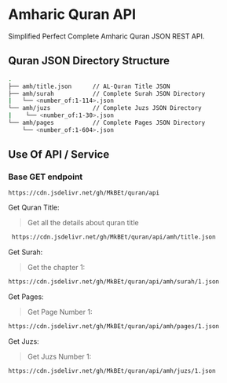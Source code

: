# Amharic Quran API 

Simplified Perfect Complete Amharic Quran JSON REST API.

## Quran JSON Directory Structure

```sh
.
├── amh/title.json      // AL-Quran Title JSON
├── amh/surah           // Complete Surah JSON Directory
|   └── <number_of:1-114>.json
└── amh/juzs            // Complete Juzs JSON Directory
|    └── <number_of:1-30>.json
└── amh/pages           // Complete Pages JSON Directory
    └── <number_of:1-604>.json
```

## Use Of API / Service

### Base GET endpoint

```
https://cdn.jsdelivr.net/gh/MkBEt/quran/api
```

Get Quran Title:

> Get all the details about quran title<br>
```sh
 https://cdn.jsdelivr.net/gh/MkBEt/quran/api/amh/title.json
```

Get Surah:

> Get the chapter 1:<br>
```sh
https://cdn.jsdelivr.net/gh/MkBEt/quran/api/amh/surah/1.json
```

Get Pages:

> Get Page Number 1:<br>
```sh
https://cdn.jsdelivr.net/gh/MkBEt/quran/api/amh/pages/1.json
```

Get Juzs:

> Get Juzs Number 1:<br>
```sh
https://cdn.jsdelivr.net/gh/MkBEt/quran/api/amh/juzs/1.json
```
